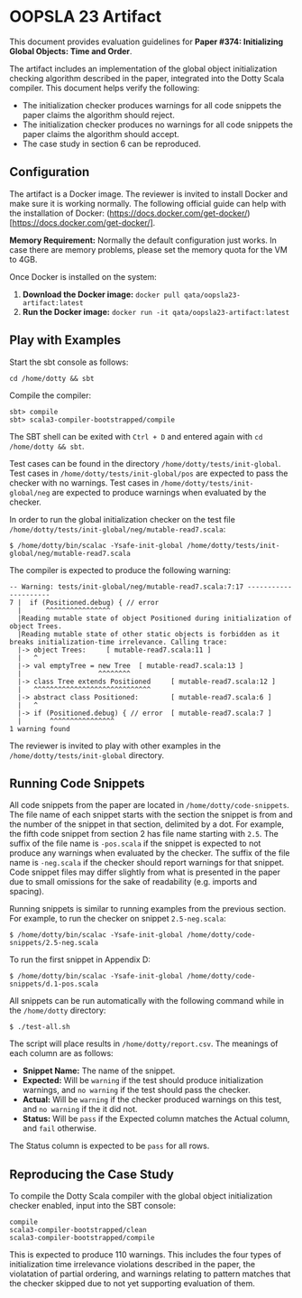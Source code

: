 # OOPSLA 23 Artifact

This document provides evaluation guidelines for **Paper #374: Initializing Global Objects: Time and Order**.

The artifact includes an implementation of the global object initialization checking algorithm described in the paper, integrated into the Dotty Scala compiler. This document helps verify the following:
- The initialization checker produces warnings for all code snippets the paper claims the algorithm should reject.
- The initialization checker produces no warnings for all code snippets the paper claims the algorithm should accept.
- The case study in section 6 can be reproduced.

## Configuration

The artifact is a Docker image. The reviewer is invited to install Docker and make sure it is working normally. The following official guide can help with the installation of Docker: (https://docs.docker.com/get-docker/)[https://docs.docker.com/get-docker/].

**Memory Requirement:** Normally the default configuration just works. In case there are memory problems, please set the memory quota for the VM to 4GB.

Once Docker is installed on the system:

1. **Download the Docker image:** `docker pull qata/oopsla23-artifact:latest`
2. **Run the Docker image:** `docker run -it qata/oopsla23-artifact:latest`

## Play with Examples

Start the sbt console as follows:
```
cd /home/dotty && sbt
```

Compile the compiler:
```
sbt> compile
sbt> scala3-compiler-bootstrapped/compile
```

The SBT shell can be exited with `Ctrl + D` and entered again with `cd /home/dotty && sbt`.

Test cases can be found in the directory `/home/dotty/tests/init-global`. Test cases in `/home/dotty/tests/init-global/pos` are expected to pass the checker with no warnings. Test cases in `/home/dotty/tests/init-global/neg` are expected to produce warnings when evaluated by the checker.

In order to run the global initialization checker on the test file `/home/dotty/tests/init-global/neg/mutable-read7.scala`:
```
$ /home/dotty/bin/scalac -Ysafe-init-global /home/dotty/tests/init-global/neg/mutable-read7.scala
```

The compiler is expected to produce the following warning:
```
-- Warning: tests/init-global/neg/mutable-read7.scala:7:17 ---------------------
7 |  if (Positioned.debug) { // error
  |      ^^^^^^^^^^^^^^^^
  |Reading mutable state of object Positioned during initialization of object Trees.
  |Reading mutable state of other static objects is forbidden as it breaks initialization-time irrelevance. Calling trace:
  |-> object Trees:     [ mutable-read7.scala:11 ]
  |   ^
  |-> val emptyTree = new Tree  [ mutable-read7.scala:13 ]
  |                   ^^^^^^^^
  |-> class Tree extends Positioned     [ mutable-read7.scala:12 ]
  |   ^^^^^^^^^^^^^^^^^^^^^^^^^^^^^
  |-> abstract class Positioned:        [ mutable-read7.scala:6 ]
  |   ^
  |-> if (Positioned.debug) { // error  [ mutable-read7.scala:7 ]
  |       ^^^^^^^^^^^^^^^^
1 warning found
```

The reviewer is invited to play with other examples in the `/home/dotty/tests/init-global` directory.

## Running Code Snippets

All code snippets from the paper are located in `/home/dotty/code-snippets`. The file name of each snippet starts with the section the snippet is from and the number of the snippet in that section, delimited by a dot. For example, the fifth code snippet from section 2 has file name starting with `2.5`. The suffix of the file name is `-pos.scala` if the snippet is expected to not produce any warnings when evaluated by the checker. The suffix of the file name is `-neg.scala` if the checker should report warnings for that snippet. Code snippet files may differ slightly from what is presented in the paper due to small omissions for the sake of readability (e.g. imports and spacing).

Running snippets is similar to running examples from the previous section. For example, to run the checker on snippet `2.5-neg.scala`:
```
$ /home/dotty/bin/scalac -Ysafe-init-global /home/dotty/code-snippets/2.5-neg.scala
```

To run the first snippet in Appendix D:
```
$ /home/dotty/bin/scalac -Ysafe-init-global /home/dotty/code-snippets/d.1-pos.scala
```

All snippets can be run automatically with the following command while in the `/home/dotty` directory:
```
$ ./test-all.sh
```
The script will place results in `/home/dotty/report.csv`. The meanings of each column are as follows:
- **Snippet Name:** The name of the snippet.
- **Expected:** Will be `warning` if the test should produce initialization warnings, and `no warning` if the test should pass the checker.
- **Actual:** Will be `warning` if the checker produced warnings on this test, and `no warning` if the it did not.
- **Status:** Will be `pass` if the Expected column matches the Actual column, and `fail` otherwise.

The Status column is expected to be `pass` for all rows.

## Reproducing the Case Study

To compile the Dotty Scala compiler with the global object initialization checker enabled, input into the SBT console:
```
compile
scala3-compiler-bootstrapped/clean
scala3-compiler-bootstrapped/compile
```

This is expected to produce 110 warnings. This includes the four types of initialization time irrelevance violations described in the paper, the violatation of partial ordering, and warnings relating to pattern matches that the checker skipped due to not yet supporting evaluation of them.